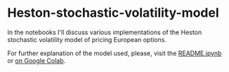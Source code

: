 # Heston-stochastic-volatility-model

In the notebooks I'll discuss various implementations of the Heston stochastic volatility model of pricing European options.

For further explanation of the model used, please, visit the [README.ipynb](https://github.com/szalmaf/Heston-stochastic-volatility-model/blob/master/README.ipynb) or [on Google Colab](https://colab.research.google.com/drive/1wxUksLQcVlgK_pAIxgEY2AN9Rng1d6Hk#scrollTo=FH_ei7zBk47m).

